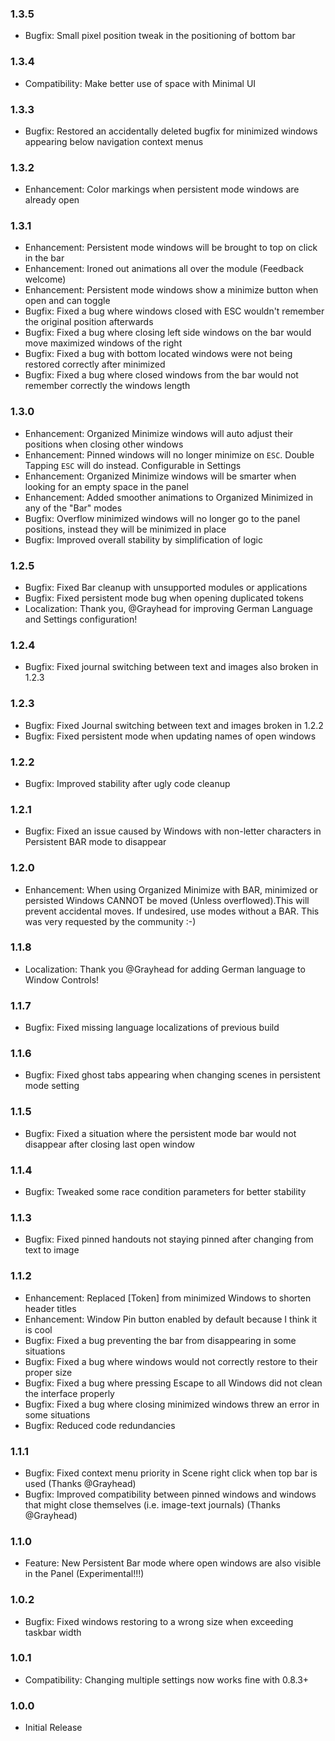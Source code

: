 ### 1.3.5
* Bugfix: Small pixel position tweak in the positioning of bottom bar

### 1.3.4
* Compatibility: Make better use of space with Minimal UI

### 1.3.3
* Bugfix: Restored an accidentally deleted bugfix for minimized windows appearing below navigation context menus

### 1.3.2
* Enhancement: Color markings when persistent mode windows are already open

### 1.3.1
* Enhancement: Persistent mode windows will be brought to top on click in the bar
* Enhancement: Ironed out animations all over the module (Feedback welcome)
* Enhancement: Persistent mode windows show a minimize button when open and can toggle
* Bugfix: Fixed a bug where windows closed with ESC wouldn't remember the original position afterwards
* Bugfix: Fixed a bug where closing left side windows on the bar would move maximized windows of the right
* Bugfix: Fixed a bug with bottom located windows were not being restored correctly after minimized
* Bugfix: Fixed a bug where closed windows from the bar would not remember correctly the windows length

### 1.3.0
* Enhancement: Organized Minimize windows will auto adjust their positions when closing other windows
* Enhancement: Pinned windows will no longer minimize on `ESC`. Double Tapping `ESC` will do instead. Configurable in Settings
* Enhancement: Organized Minimize windows will be smarter when looking for an empty space in the panel
* Enhancement: Added smoother animations to Organized Minimized in any of the "Bar" modes
* Bugfix: Overflow minimized windows will no longer go to the panel positions, instead they will be minimized in place
* Bugfix: Improved overall stability by simplification of logic

### 1.2.5
* Bugfix: Fixed Bar cleanup with unsupported modules or applications
* Bugfix: Fixed persistent mode bug when opening duplicated tokens
* Localization: Thank you, @Grayhead for improving German Language and Settings configuration!

### 1.2.4
* Bugfix: Fixed journal switching between text and images also broken in 1.2.3

### 1.2.3
* Bugfix: Fixed Journal switching between text and images broken in 1.2.2
* Bugfix: Fixed persistent mode when updating names of open windows

### 1.2.2
* Bugfix: Improved stability after ugly code cleanup

### 1.2.1
* Bugfix: Fixed an issue caused by Windows with non-letter characters in Persistent BAR mode to disappear

### 1.2.0
* Enhancement: When using Organized Minimize with BAR, minimized or persisted Windows CANNOT be moved (Unless overflowed).This will prevent accidental moves. If undesired, use modes without a BAR. This was very requested by the community :-)

### 1.1.8
* Localization: Thank you @Grayhead for adding German language to Window Controls!

### 1.1.7
* Bugfix: Fixed missing language localizations of previous build

### 1.1.6
* Bugfix: Fixed ghost tabs appearing when changing scenes in persistent mode setting

### 1.1.5
* Bugfix: Fixed a situation where the persistent mode bar would not disappear after closing last open window

### 1.1.4
* Bugfix: Tweaked some race condition parameters for better stability

### 1.1.3
* Bugfix: Fixed pinned handouts not staying pinned after changing from text to image

### 1.1.2
* Enhancement: Replaced [Token] from minimized Windows to shorten header titles
* Enhancement: Window Pin button enabled by default because I think it is cool
* Bugfix: Fixed a bug preventing the bar from disappearing in some situations
* Bugfix: Fixed a bug where windows would not correctly restore to their proper size
* Bugfix: Fixed a bug where pressing Escape to all Windows did not clean the interface properly
* Bugfix: Fixed a bug where closing minimized windows threw an error in some situations
* Bugfix: Reduced code redundancies

### 1.1.1
* Bugfix: Fixed context menu priority in Scene right click when top bar is used (Thanks @Grayhead)
* Bugfix: Improved compatibility between pinned windows and windows that might close themselves (i.e. image-text journals) (Thanks @Grayhead)

### 1.1.0
* Feature: New Persistent Bar mode where open windows are also visible in the Panel (Experimental!!!)

### 1.0.2
* Bugfix: Fixed windows restoring to a wrong size when exceeding taskbar width

### 1.0.1
* Compatibility: Changing multiple settings now works fine with 0.8.3+

### 1.0.0
* Initial Release